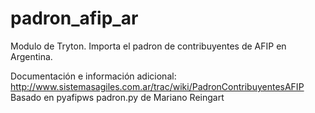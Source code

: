 padron_afip_ar
==============

Modulo de Tryton.
Importa el padron de contribuyentes de AFIP en Argentina.

Documentación e información adicional:
   http://www.sistemasagiles.com.ar/trac/wiki/PadronContribuyentesAFIP
Basado en pyafipws padron.py de Mariano Reingart
